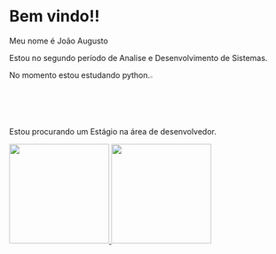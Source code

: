 <h1>Bem vindo!!</h1>
<p>Meu nome é João Augusto</p>
<p>Estou no segundo período de Analise e Desenvolvimento de Sistemas.</p>
<p>No momento estou estudando python.<img width="2%" src="https://cdn-icons-png.flaticon.com/512/5968/5968350.png"</p>
<p>Estou procurando um Estágio na área de desenvolvedor.</p>
<div>
<a href="https://github.com/joaoaugusto2708">
<img height="180em" src="https://github-readme-stats.vercel.app/api/top-langs/?username=joaoaugusto2708&layout=compact&langs_count=7&theme=dracula"/>
<img height="180em" src="https://github-readme-stats.vercel.app/api?username=joaoaugusto2708&show_icons=true&theme=dracula&include_all_commits=true&count_private=true"/>
</div>


